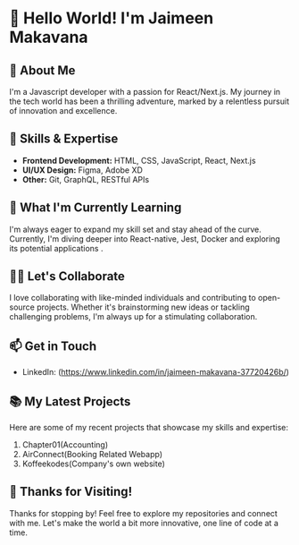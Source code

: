 # 👋 Hello World! I'm Jaimeen Makavana

## 🚀 About Me

I'm a Javascript developer with a passion for React/Next.js. My journey in the tech world has been a thrilling adventure, marked by a relentless pursuit of innovation and excellence.

## 💼 Skills & Expertise

- **Frontend Development:** HTML, CSS, JavaScript, React, Next.js
- **UI/UX Design:** Figma, Adobe XD
- **Other:** Git, GraphQL, RESTful APIs

## 🌱 What I'm Currently Learning

I'm always eager to expand my skill set and stay ahead of the curve. Currently, I'm diving deeper into React-native, Jest, Docker and exploring its potential applications .

## 👯‍♀️ Let's Collaborate

I love collaborating with like-minded individuals and contributing to open-source projects. Whether it's brainstorming new ideas or tackling challenging problems, I'm always up for a stimulating collaboration.

## 📫 Get in Touch

- LinkedIn: (https://www.linkedin.com/in/jaimeen-makavana-37720426b/)

## 📚 My Latest Projects

Here are some of my recent projects that showcase my skills and expertise:

1. Chapter01(Accounting) 
2. AirConnect(Booking Related Webapp) 
3. Koffeekodes(Company's own website) 

## 🙏 Thanks for Visiting!

Thanks for stopping by! Feel free to explore my repositories and connect with me. Let's make the world a bit more innovative, one line of code at a time.
